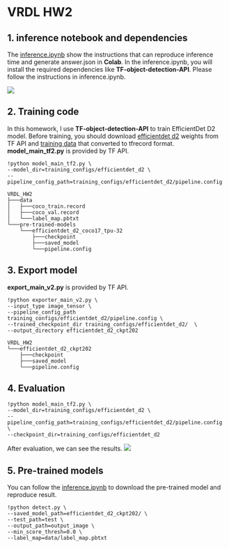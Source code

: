 # VRDL HW2

## 1. inference notebook and dependencies
The [inference.ipynb](https://colab.research.google.com/drive/1Mni7VdotHETDFupKyUomC5I4f_2Dheoq?usp=sharing) show the instructions that can reproduce inference time and generate answer.json in **Colab**.
In the inference.ipynb, you will install the required dependencies like **TF-object-detection-API**. Please follow the instructions in inference.ipynb.

![](https://i.imgur.com/YRqgdAN.png)


## 2. Training code
In this homework, I use **TF-object-detection-API** to train EfficientDet D2 model.
Before training, you should download [efficientdet d2](https://drive.google.com/drive/folders/1evO_zwJSFwO7iAgsJ6fvfZRXg0Xhb52h?usp=sharing) weights from TF API and [training data](https://drive.google.com/drive/folders/1JPQYq7o-51E0aP0yfz-85UW8m9M09JQ-?usp=sharing) that converted to tfrecord format.
**model_main_tf2.py** is provided by TF API.
```
!python model_main_tf2.py \
--model_dir=training_configs/efficientdet_d2 \
--pipeline_config_path=training_configs/efficientdet_d2/pipeline.config
```

```
VRDL_HW2
├───data
│   ├───coco_train.record
│   ├───coco_val.record
│   └───label_map.pbtxt
└───pre-trained-models
    └───efficientdet_d2_coco17_tpu-32
        ├───checkpoint
        ├───saved_model
        └───pipeline.config
```

## 3. Export model
**export_main_v2.py** is provided by TF API.
```
!python exporter_main_v2.py \
--input_type image_tensor \
--pipeline_config_path training_configs/efficientdet_d2/pipeline.config \
--trained_checkpoint_dir training_configs/efficientdet_d2/  \
--output_directory efficientdet_d2_ckpt202
```

```
VRDL_HW2
└───efficientdet_d2_ckpt202
    ├───checkpoint
    ├───saved_model
    └───pipeline.config
```
## 4. Evaluation
```
!python model_main_tf2.py \
--model_dir=training_configs/efficientdet_d2 \
--pipeline_config_path=training_configs/efficientdet_d2/pipeline.config \
--checkpoint_dir=training_configs/efficientdet_d2
```
After evaluation, we can see the results.
![](https://i.imgur.com/hEhLXF6.png)


## 5. Pre-trained models
You can follow the [inference.ipynb](https://colab.research.google.com/drive/1Mni7VdotHETDFupKyUomC5I4f_2Dheoq?usp=sharing) to download the pre-trained model and reproduce result.
```
!python detect.py \
--saved_model_path=efficientdet_d2_ckpt202/ \
--test_path=test \
--output_path=output_image \
--min_score_thresh=0.0 \
--label_map=data/label_map.pbtxt
```